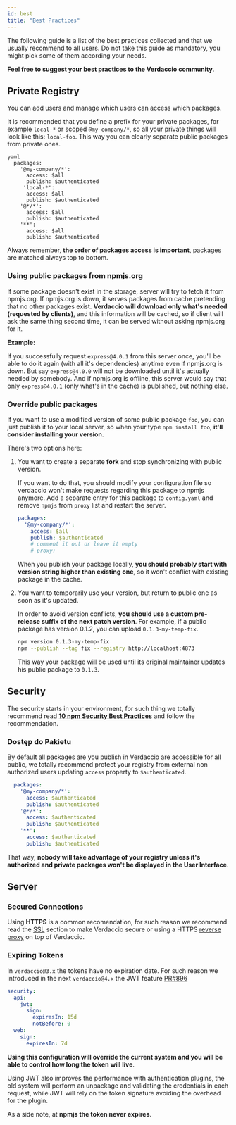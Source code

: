 ```yaml
---
id: best
title: "Best Practices"
---
```


The following guide is a list of the best practices collected and that we usually recommend to all users. Do not take this guide as mandatory, you might pick some of them according your needs.

**Feel free to suggest your best practices to the Verdaccio community**.

## Private Registry

You can add users and manage which users can access which packages.

It is recommended that you define a prefix for your private packages, for example `local-*` or scoped `@my-company/*`, so all your private things will look like this: `local-foo`. This way you can clearly separate public packages from private ones.

    yaml
      packages:
        '@my-company/*':
          access: $all
          publish: $authenticated
         'local-*':
          access: $all
          publish: $authenticated
        '@*/*':
          access: $all
          publish: $authenticated
        '**':
          access: $all
          publish: $authenticated

Always remember, **the order of packages access is important**, packages are matched always top to bottom.

### Using public packages from npmjs.org

If some package doesn't exist in the storage, server will try to fetch it from npmjs.org. If npmjs.org is down, it serves packages from cache pretending that no other packages exist. **Verdaccio will download only what's needed (requested by clients)**, and this information will be cached, so if client will ask the same thing second time, it can be served without asking npmjs.org for it.

**Example:**

If you successfully request `express@4.0.1` from this server once, you'll be able to do it again (with all it's dependencies) anytime even if npmjs.org is down. But say `express@4.0.0` will not be downloaded until it's actually needed by somebody. And if npmjs.org is offline, this server would say that only `express@4.0.1` (only what's in the cache) is published, but nothing else.

### Override public packages

If you want to use a modified version of some public package `foo`, you can just publish it to your local server, so when your type `npm install foo`, **it'll consider installing your version**.

There's two options here:

1. You want to create a separate **fork** and stop synchronizing with public version.
    
    If you want to do that, you should modify your configuration file so verdaccio won't make requests regarding this package to npmjs anymore. Add a separate entry for this package to `config.yaml` and remove `npmjs` from `proxy` list and restart the server.
    
    ```yaml
    packages:
      '@my-company/*':
        access: $all
        publish: $authenticated
        # comment it out or leave it empty
        # proxy:
    ```
    
    When you publish your package locally, **you should probably start with version string higher than existing one**, so it won't conflict with existing package in the cache.

2. You want to temporarily use your version, but return to public one as soon as it's updated.
    
    In order to avoid version conflicts, **you should use a custom pre-release suffix of the next patch version**. For example, if a public package has version 0.1.2, you can upload `0.1.3-my-temp-fix`.
    
    ```bash
    npm version 0.1.3-my-temp-fix
    npm --publish --tag fix --registry http://localhost:4873
    ```
    
    This way your package will be used until its original maintainer updates his public package to `0.1.3`.

## Security

The security starts in your environment, for such thing we totally recommend read **[10 npm Security Best Practices](https://snyk.io/blog/ten-npm-security-best-practices/)** and follow the recommendation.

### Dostęp do Pakietu

By default all packages are you publish in Verdaccio are accessible for all public, we totally recommend protect your registry from external non authorized users updating `access` property to `$authenticated`.

```yaml
  packages:
    '@my-company/*':
      access: $authenticated
      publish: $authenticated
    '@*/*':
      access: $authenticated
      publish: $authenticated
    '**':
      access: $authenticated
      publish: $authenticated
   ```

That way, **nobody will take advantage of your registry unless it's authorized and private packages won't be displayed in the User Interface**.

## Server

### Secured Connections

Using **HTTPS** is a common recomendation, for such reason we recommend read the [SSL](ssl.md) section to make Verdaccio secure or using a HTTPS [reverse proxy](reverse-proxy.md) on top of Verdaccio.

### Expiring Tokens

In `verdaccio@3.x` the tokens have no expiration date. For such reason we introduced in the next `verdaccio@4.x` the JWT feature [PR#896](https://github.com/verdaccio/verdaccio/pull/896)

```yaml
security:
  api:
    jwt:
      sign:
        expiresIn: 15d
        notBefore: 0
  web:
    sign:
      expiresIn: 7d
```

**Using this configuration will override the current system and you will be able to control how long the token will live**.

Using JWT also improves the performance with authentication plugins, the old system will perform an unpackage and validating the credentials in each request, while JWT will rely on the token signature avoiding the overhead for the plugin.

As a side note, at **npmjs the token never expires**.